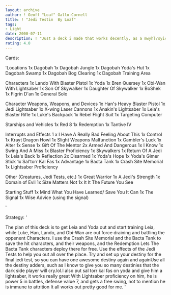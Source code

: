 ```yaml
---
layout: archive
author: ! Geoff "Loaf" Gallo-Cornell
title: ! "Jedi Testin  By Loaf"
tags:
- Light
date: 2000-07-11
description: ! "Just a deck i made that works decently, as a mwyhl/syic deck."
rating: 4.0
---
```

Cards: 

'Locations
1x Dagobah
1x Dagobah Jungle
1x Dagobah Yoda's Hut
1x Dagobah Swamp
1x Dagobah Bog Clearing
1x Dagobah Training Area

Characters
1x Lando With Blaster Pistol
1x Yoda
1x Bren Quersey
1x Obi-Wan With Lightsaber
1x Son Of Skywalker
1x Daughter Of Skywalker
1x BoShek
1x Figrin D'an
1x General Solo



Character Weapons, Weapons, and Devices
1x Han's Heavy Blaster Pistol
1x Jedi Lightsaber
1x X-wing Laser Cannons
1x Anakin's Lightsaber
1x Leia's Blaster Rifle
1x Luke's Backpack
1x Rebel Flight Suit
1x Targeting Computer

Starships and Vehicles
1x Red 8
1x Redemption
1x Tantive IV


Interrupts and Effects 1
x I Have A Really Bad Feeling About This
1x Control
1x Krayt Dragon Howl
1x Slight Weapons Malfunction
1x Gambler's Luck
1x Alter
1x Sense
1x Gift Of The Mentor
2x Armed And Dangerous
1x I Know
1x Swing And A Miss
1x Blaster Proficiency
1x Skywalkers
1x Return Of A Jedi
1x Leia's Back
1x Reflection
2x Disarmed
1x Yoda's Hope
1x Yoda's Gimer Stick
1x Sal'torr Kal Fas
1x Advantage
1x Bacta Tank
1x Crash Site Memorial
1x Lightsaber Proficiency


Other (Creatures, Jedi Tests, etc.)
1x Great Warrior
1x A Jedi's Strength
1x Domain of Evil
1x Size Matters Not
1x It It The Future You See

Starting Stuff
1x Mind What You Have Learned/ Save You It Can
1x The Signal
1x Wise Advice (using the signal)

'

Strategy: '

The plan of this deck is to get Leia and Yoda out and start training Leia, while Luke, Han, Lando, and Obi-Wan are out force draining and battling the oppenent Characters. I use the Crash Site Memorial and the Bacta Tank to save the hit characters, and their weapons, and the Redemption Lets The Bacta Tank characters deploy there for free. Use the effects of the Jedi Tests to help you out all over the place. Try and set up your destiny for the final jedi test, so you can have one awesome destiny again and againUse all the destiny adders, such as I know to give you so many destinies that the dark side player will cry.lol.I also put sal torr kal fas on yoda and give him a lightsaber, it works really great With Lightsaber proficiency on him, he is power 5 in battles, defense value 7, and gets a free swing, not to mention he is immune to attrition It all works out pretty good for me.
'